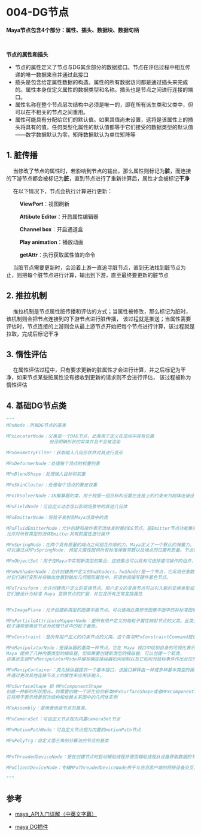 # 004-DG节点

**Maya节点包含4个部分：属性、插头、数据块、数据句柄**

&emsp;

**节点的属性和插头**
- 节点的属性定义了节点与DG其余部分的数据接口。节点在评估过程中相互传递的唯一数据来自并通过此接口
- 插头是包含给定属性数据的构造。属性的所有数据访问都是通过插头来完成的。属性本身仅定义属性的数据类型和名称。插头也是节点之间进行连接的端口。
- 属性名称在整个节点层次结构中必须是唯一的，即在所有派生类和父类中，但可以在不相关的节点之间重用。
- 属性可能具有分配给它们的默认值。如果其值尚未设置，这将是该属性上的插头将具有的值。任何类型化属性的默认值都等于它们接受的数据类型的默认值——数字数据默认为零，矩阵数据默认为单位矩阵等


## 1. 脏传播

&emsp; 当修改了节点的属性时，若影响到节点的输出，那么属性则标记为**脏**，而连接的下游节点都会被标记为**脏**，直到节点进行了重新计算后，属性才会被标记**干净**

&emsp; 在以下情况下，节点会执行计算进行更新：

&emsp; &emsp; **ViewPort**：视图刷新

&emsp; &emsp; **Attibute Editor**：开启属性编辑器

&emsp; &emsp; **Channel box**：开启通道盒

&emsp; &emsp; **Play animation**：播放动画

&emsp; &emsp; **getAttr**：执行获取属性值的命令

&emsp; 当脏节点需要更新时，会沿着上游一直追寻脏节点，直到无法找到脏节点为止，则把每个脏节点进行计算，输出到下游，直至最终要更新的脏节点

## 2. 推拉机制

&emsp; 推拉机制是节点属性脏传播和评估的方式；当属性被修改，那么标记为脏时，该机制则会把节点连接到的下游节点进行脏传播，
该过程就是推送；当属性需要评估时，节点连接的上游则会从最上游节点开始把每个节点进行计算，该过程就是拉取，完成后标记干净

## 3. 惰性评估

&emsp; 在属性评估过程中，只有要求更新的脏属性才会进行计算，并之后标记为干净，如果节点某些脏属性没有接收到更新的请求则不会进行评估，
该过程被称为惰性评估

## 4. 基础DG节点类
```python
"""
MPxNode：所有DG节点的基类

MPxLocatorNode：父类是一个DAG节点，此类用于定义在空间中具有位置
                但没明确形状的实体并且不会被渲染

MPxGeometryFilter：获取输入几何形状并对其进行变形

MPxDeformerNode：处理每个顶点的权重列表

MPxBlendShape：处理输入目标和权重

MPxSkinCluster：处理每个顶点的蒙皮权重

MPxIkSolverNode：IK解算器的类，用于根据一组目标和设置在连接上的约束来为刚体连接设置动画

MPxFieldNode：可自定义动态场以影响场景中的其他几何体

MPxEmitterNode：将粒子发射到Maya场景中的类

MPxFluidEmitterNode：允许创建和操作表示流体发射器的DG节点。是Emitter节点功能集层次结构的顶层。
允许对所有类型的流体Emitter共有的属性进行操作

MPxSpringNode：在两个具有质量的端点之间相互作用的力。Maya定义了一个默认的弹簧力，它遵循传统的弹簧数学模型。
可以通过从MPxSpringNode. 预定义属性提供所有标准弹簧常数以及端点的位置和质量。节点的工作是通过 applySpringLaw()方法而不是compute()方法。

MPxObjectSet：用于在Maya中实现新类型的集合，这些集合可以具有可选择或可操作的组件，并且行为方式与Maya中包含的objectSet节点类似。

MPxHwShaderNode：允许创建用户定义的hwShaders。hwShader是一个节点，它采用任意数量的输入几何图形，
对它们进行变形并将输出放置到输出几何图形属性中。另请参阅编写硬件着色节点。

MPxTransform：允许创建用户定义的变换节点。用户定义的变换节点可以引入新的变换类型或改变变换顺序。
它们被设计为标准 Maya 变换节点的扩展，并包含所有正常变换属性


MPxImagePlane：允许创建新类型的图像平面节点。可以使用此类修改图像平面中的非标准图像数据或对此节点的行为更改。

MPxParticleAttributeMapperNode：是所有用户定义的每粒子属性映射节点的父类。此类允许插件定义新的“arrayMapper”节点的行为，
粒子通常使用该节点为纹理节点中的粒子着色。

MPxConstraint：是所有用户定义的约束节点的父类。这个类与MPxConstraintCommand提供默认Maya约束功能

MPxManipulatorNode：是操纵器的基类一种节点，它在 Maya 视口中绘制自身的可视化表示，并通过视口内的直接交互接受来自用户的输入。
Maya 提供了几种内置类型的操纵器，但如果要创建新类型的操纵器，可以创建一个新类，
该类派生自MPxManipulatorNode并编写确定操纵器如何绘制以及它如何对鼠标事件作出反应的虚拟方法。

MPxManipContainer：类为操纵器提供一个基本接口，该接口解释由一种或多种基本类型的操纵器节点记录的输入，
并通过更改其他连接节点上的属性来应用该输入。

MPxSurfaceShape 和 MPxComponentShape
创建一种新的形状图元，则需要创建一个派生自的新类MPxSurfaceShape或者MPxComponentShape，
它将用于表示场景层次结构和依赖关系图中的几何体实例

MPxAssembly：是场景组装节点的基类。

MPxCameraSet：可自定义节点视为内置cameraSet节点

MPxMotionPathNode：可自定义节点视为内置的motionPath节点

MPxPolyTrg：自定义面三角剖分算法的节点的基类


MPxThreadedDeviceNode：是在创建节点时启动辅助线程并使用辅助线程从设备获取数据的节点的基类

MPxClientDeviceNode：专精MPxThreadedDeviceNode用于与充当客户端的网络设备交互，例如来自TCP socket的数据

"""
```

## 参考

- [maya_API入门详解（中英文字幕）](https://www.bilibili.com/video/BV11K4y1e7zB/?p=1&vd_source=4655f6297e93c05206bd3f385bdc5342)

- [maya DG插件](https://help.autodesk.com/view/MAYAUL/2018/CHS/?guid=__files_Dependency_graph_plugins_htm)